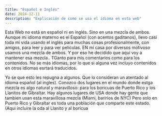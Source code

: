 ```yaml
---
title: "Español e Inglés"
date: 2024-12-11
description: "Explicación de como se usa el idioma en esta web"
---
```



Esta Web no está en español ni en inglés. Sino en una mezcla de ambos. Aunque mi idioma materno es el Español (con acentos gaditanos), llevo casi toda mi vida usando el inglés para muchas cosas profesionalmente, con amigos, para leer y para ver peliculas. EN mi casa por diversos motivoso usamos una mezcla de ambos. Y por eso he decidido que aquí voy a mantener esa mezcla.. TGanto para mis comentarios como para los contenidos. No se más idiomas, por lo que si alguna vez incluyo contenidos en otros idiomas esrtará traducidos. 

Yo se que esto les repugna a algunos. Que lo consideran un atentado al idioma español  (al ingles). Conozco dos lugares en el mundo donde estga mezcla es algo natural y maravilloso: para los boricuas de Puerto Rico y los Llanitos de Gibraltar. Hay algunos lugares de USA donde hay gente 	que tambien usan esta maravillosa mezcla (Miami, baririos de NYC) Pero solo en Puerto Rico y Gibraltar es toda una población que comparte este estado. (Aqui incluire la oda al Llanito y al boricua
